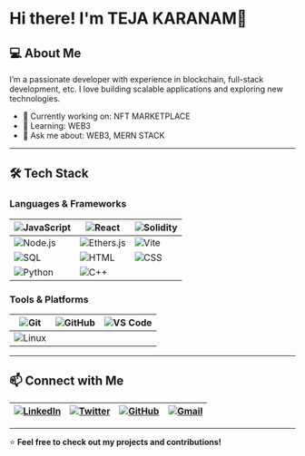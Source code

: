 # Hi there! I'm TEJA KARANAM👋

## 💻 About Me  
I’m a passionate developer with experience in blockchain, full-stack development, etc. I love building scalable applications and exploring new technologies.  

- 🔭 Currently working on: NFT MARKETPLACE  
- 🌱 Learning: WEB3  
- 💬 Ask me about: WEB3, MERN STACK  

---

## 🛠 Tech Stack  

### **Languages & Frameworks**  
| ![JavaScript](https://img.shields.io/badge/JavaScript-F7DF1E?style=flat&logo=javascript&logoColor=black) | ![React](https://img.shields.io/badge/React-61DAFB?style=flat&logo=react&logoColor=black) | ![Solidity](https://img.shields.io/badge/Solidity-363636?style=flat&logo=solidity&logoColor=white) |
|--------------------------------|--------------------------------|--------------------------------|
| ![Node.js](https://img.shields.io/badge/Node.js-339933?style=flat&logo=node.js&logoColor=white) | ![Ethers.js](https://img.shields.io/badge/Ethers.js-1E1E1E?style=flat&logo=ethereum&logoColor=white) | ![Vite](https://img.shields.io/badge/Vite-646CFF?style=flat&logo=vite&logoColor=white) |
| ![SQL](https://img.shields.io/badge/SQL-4479A1?style=flat&logo=mysql&logoColor=white) | ![HTML](https://img.shields.io/badge/HTML5-E34F26?style=flat&logo=html5&logoColor=white) | ![CSS](https://img.shields.io/badge/CSS3-1572B6?style=flat&logo=css3&logoColor=white) |
| ![Python](https://img.shields.io/badge/Python-3776AB?style=flat&logo=python&logoColor=white) | ![C++](https://img.shields.io/badge/C++-00599C?style=flat&logo=c%2B%2B&logoColor=white) |  |

### **Tools & Platforms**  
| ![Git](https://img.shields.io/badge/Git-F05032?style=flat&logo=git&logoColor=white) | ![GitHub](https://img.shields.io/badge/GitHub-181717?style=flat&logo=github&logoColor=white) | ![VS Code](https://img.shields.io/badge/VS_Code-007ACC?style=flat&logo=visual-studio-code&logoColor=white) |
|--------------------------------|--------------------------------|--------------------------------|
| ![Linux](https://img.shields.io/badge/Linux-FCC624?style=flat&logo=linux&logoColor=black) |  |  |

---

## 📫 Connect with Me  
| [![LinkedIn](https://img.shields.io/badge/LinkedIn-0077B5?style=flat&logo=linkedin&logoColor=white)](https://www.linkedin.com/in/teja-karanam-60a14a267/) | [![Twitter](https://img.shields.io/badge/Twitter-1DA1F2?style=flat&logo=twitter&logoColor=white)](https://twitter.com/TejaKaranam5) | [![GitHub](https://img.shields.io/badge/GitHub-181717?style=flat&logo=github&logoColor=white)](https://github.com/TejaKaranam792) | [![Gmail](https://img.shields.io/badge/Email-D14836?style=flat&logo=gmail&logoColor=white)](mailto:tejakaranam76252@gmail.com) |
|--------------------------------------------|--------------------------------------------|--------------------------------------------|--------------------------------------------|

---

⭐ **Feel free to check out my projects and contributions!**

